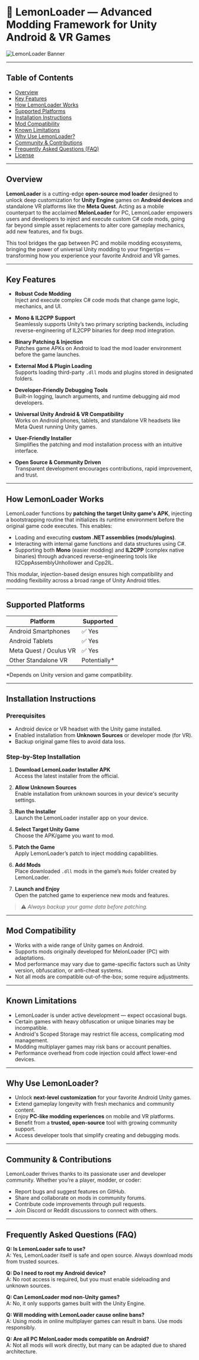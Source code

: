 # 🍋 LemonLoader — Advanced Modding Framework for Unity Android & VR Games

![LemonLoader Banner]([https://example.com/lemonloader-banner.png](http://lemonloader.com/wp-content/uploads/2025/05/cropped-Lemon-Loader-Favicon.png))

---

## Table of Contents
- [Overview](#overview)
- [Key Features](#key-features)
- [How LemonLoader Works](#how-lemonloader-works)
- [Supported Platforms](#supported-platforms)
- [Installation Instructions](#installation-instructions)
- [Mod Compatibility](#mod-compatibility)
- [Known Limitations](#known-limitations)
- [Why Use LemonLoader?](#why-use-lemonloader)
- [Community & Contributions](#community--contributions)
- [Frequently Asked Questions (FAQ)](#frequently-asked-questions-faq)
- [License](#license)

---

## Overview

**LemonLoader** is a cutting-edge **open-source mod loader** designed to unlock deep customization for **Unity Engine** games on **Android devices** and standalone VR platforms like the **Meta Quest**. Acting as a mobile counterpart to the acclaimed **MelonLoader** for PC, LemonLoader empowers users and developers to inject and execute custom C# code mods, going far beyond simple asset replacements to alter core gameplay mechanics, add new features, and fix bugs.

This tool bridges the gap between PC and mobile modding ecosystems, bringing the power of universal Unity modding to your fingertips — transforming how you experience your favorite Android and VR games.

---

## Key Features

- **Robust Code Modding**  
  Inject and execute complex C# code mods that change game logic, mechanics, and UI.

- **Mono & IL2CPP Support**  
  Seamlessly supports Unity’s two primary scripting backends, including reverse-engineering of IL2CPP binaries for deep mod integration.

- **Binary Patching & Injection**  
  Patches game APKs on Android to load the mod loader environment before the game launches.

- **External Mod & Plugin Loading**  
  Supports loading third-party `.dll` mods and plugins stored in designated folders.

- **Developer-Friendly Debugging Tools**  
  Built-in logging, launch arguments, and runtime debugging aid mod developers.

- **Universal Unity Android & VR Compatibility**  
  Works on Android phones, tablets, and standalone VR headsets like Meta Quest running Unity games.

- **User-Friendly Installer**  
  Simplifies the patching and mod installation process with an intuitive interface.

- **Open Source & Community Driven**  
  Transparent development encourages contributions, rapid improvement, and trust.

---

## How LemonLoader Works

LemonLoader functions by **patching the target Unity game's APK**, injecting a bootstrapping routine that initializes its runtime environment before the original game code executes. This enables:

- Loading and executing **custom .NET assemblies (mods/plugins)**.
- Interacting with internal game functions and data structures using C#.
- Supporting both **Mono** (easier modding) and **IL2CPP** (complex native binaries) through advanced reverse-engineering tools like Il2CppAssemblyUnhollower and Cpp2IL.

This modular, injection-based design ensures high compatibility and modding flexibility across a broad range of Unity Android titles.

---

## Supported Platforms

| Platform                | Supported          |
|-------------------------|--------------------|
| Android Smartphones     | ✅ Yes             |
| Android Tablets         | ✅ Yes             |
| Meta Quest / Oculus VR  | ✅ Yes             |
| Other Standalone VR     | Potentially*       |

*Depends on Unity version and game compatibility.

---

## Installation Instructions

### Prerequisites

- Android device or VR headset with the Unity game installed.
- Enabled installation from **Unknown Sources** or developer mode (for VR).
- Backup original game files to avoid data loss.

### Step-by-Step Installation

1. **Download LemonLoader Installer APK**  
   Access the latest installer from the official.

2. **Allow Unknown Sources**  
   Enable installation from unknown sources in your device's security settings.

3. **Run the Installer**  
   Launch the LemonLoader installer app on your device.

4. **Select Target Unity Game**  
   Choose the APK/game you want to mod.

5. **Patch the Game**  
   Apply LemonLoader’s patch to inject modding capabilities.

6. **Add Mods**  
   Place downloaded `.dll` mods in the game’s `Mods` folder created by LemonLoader.

7. **Launch and Enjoy**  
   Open the patched game to experience new mods and features.

> ⚠️ *Always backup your game data before patching.*

---

## Mod Compatibility

- Works with a wide range of Unity games on Android.
- Supports mods originally developed for MelonLoader (PC) with adaptations.
- Mod performance may vary due to game-specific factors such as Unity version, obfuscation, or anti-cheat systems.
- Not all mods are compatible out-of-the-box; some require adjustments.

---

## Known Limitations

- LemonLoader is under active development — expect occasional bugs.
- Certain games with heavy obfuscation or unique binaries may be incompatible.
- Android's Scoped Storage may restrict file access, complicating mod management.
- Modding multiplayer games may risk bans or account penalties.
- Performance overhead from code injection could affect lower-end devices.

---

## Why Use LemonLoader?

- Unlock **next-level customization** for your favorite Android Unity games.
- Extend gameplay longevity with fresh mechanics and community content.
- Enjoy **PC-like modding experiences** on mobile and VR platforms.
- Benefit from a **trusted, open-source** tool with growing community support.
- Access developer tools that simplify creating and debugging mods.

---

## Community & Contributions

LemonLoader thrives thanks to its passionate user and developer community. Whether you’re a player, modder, or coder:

- Report bugs and suggest features on GitHub.
- Share and collaborate on mods in community forums.
- Contribute code improvements through pull requests.
- Join Discord or Reddit discussions to connect with others.

---

## Frequently Asked Questions (FAQ)

**Q: Is LemonLoader safe to use?**  
A: Yes, LemonLoader itself is safe and open source. Always download mods from trusted sources.

**Q: Do I need to root my Android device?**  
A: No root access is required, but you must enable sideloading and unknown sources.

**Q: Can LemonLoader mod non-Unity games?**  
A: No, it only supports games built with the Unity Engine.

**Q: Will modding with LemonLoader cause online bans?**  
A: Using mods in online multiplayer games can result in bans. Use mods responsibly.

**Q: Are all PC MelonLoader mods compatible on Android?**  
A: Not all mods will work directly, but many can be adapted due to shared architecture.
